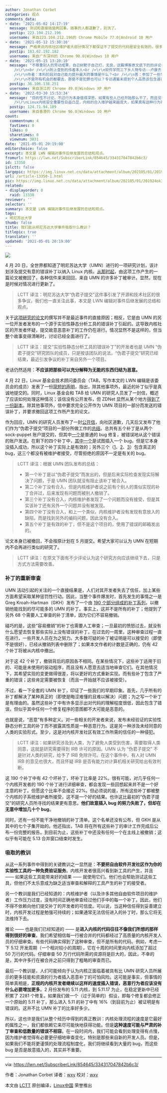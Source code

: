 ```yaml
---
author: Jonathan Corbet
categories: 观点
comments_data:
- date: '2021-05-02 14:17:19'
  message: 测试和直接搞是两回事。搞事的人都道歉了，别洗了。
  postip: 223.104.212.196
  username: 来自223.104.212.196的 Chrome Mobile 77.0|Android 10 用户
- date: '2021-05-12 15:38:10'
  message: 严格来说内核社区维护者大部分情况下都保证不了提交的代码是安全有效的，很多问题都是在某些场景下才会暴露出来，单看代码根本看不出问题，而为了验证提交的代码去复现问题可能会有很高的成本，内核社区缺人缺钱，更是做不了了
  postip: 183.62.192.182
  username: 来自广东深圳的 Chrome 90.0|Windows 10 用户
- date: '2021-05-15 13:20:10'
  message: "不尊重别人的劳动成果，自己树靶子自己打，无良，这篇博客原文底下的的评论一样是批判。为了论文功利至此脸都不要了。这样的论文对科研也没什么价值。<br
    />\r\n<br />\r\n附上查到的作者本人<br />\r\n软件学院三下乡人物专访--卢康杰 <br />\r\n卢康杰，2005年到重庆大学软件学院读本科<br
    />\r\n作者：本科阶段对自己能力提升最大的事情是什么？<br />\r\n答：参加了一些学生工作，给我印象最深的就是当有一个机会在眼前的时候，一定要抓住它，机会稍纵即逝，要把握住自己的命运。<br
    />\r\n不是所有机会的都要去，那是不是犯罪也可以？专访通篇未提到个人品质该包含道德"
  postip: 36.106.138.251
  username: 来自浙江的 Chrome 49.0|Windows XP 用户
- date: '2022-03-30 15:53:34'
  message: "目的性不讨论，不过行为本身值得深思，如果有些人已经开始那么干了，而且没被发现，细思极恐。<br />\r\n这位中国的研究人员不一定是第一个有这个想法的人。<br
    />\r\nLinux内核安全重要性日益凸显，内核的合入维护越来越庞大，如果真有这种行为存在，维护者很难发现漏洞。"
  postip: 124.71.94.109
  username: 来自香港的 Chrome 96.0|Windows 10 用户
count:
  commentnum: 4
  favtimes: 0
  likes: 0
  sharetimes: 0
  viewnum: 3031
date: '2021-05-01 20:19:00'
editorchoice: false
excerpt: 本文是 LWN 编辑对事件后继发展的总结和观点。
fromurl: https://lwn.net/SubscriberLink/854645/334317047842b6c3/
id: 13350
islctt: false
largepic: https://img.linux.net.cn/data/attachment/album/202105/01/201924ok344z553z542nw5.jpg
url: /article-13350-1.html
pic: https://img.linux.net.cn/data/attachment/album/202105/01/201924ok344z553z542nw5.jpg.thumb.jpg
related:
- displayorder: 0
  raid: 13330
reviewer: ''
selector: ''
summary: 本文是 LWN 编辑对事件后继发展的总结和观点。
tags:
- 明尼苏达大学
thumb: false
title: 我们能从明尼苏达大学事件吸取什么教训？
titlepic: true
translator: ''
updated: '2021-05-01 20:19:00'
---
```


![](https://img.linux.net.cn/data/attachment/album/202105/01/201924ok344z553z542nw5.jpg)


4 月 20 日，全世界都知道了明尼苏达大学（UMN）进行的一项研究计划，该计划涉及提交有意的错误补丁以纳入 Linux 内核。[从那时起](/article-13320-1.html)，由这项工作产生的一篇论文被撤回了，各种信件来来回回，来自 UMN 的许多补丁被审计。显然，现在是时候对情况进行更新了。



> 
> LCTT 译注：明尼苏达大学“伪君子提交”这件事引发了开源和技术社区的很多争议，我们也一直关注此事，本文是 LWN 编辑对事件后继发展的总结和观点。
> 
> 
> 


关于[这项研究的论文](https://github.com/QiushiWu/QiushiWu.github.io/blob/main/papers/OpenSourceInsecurity.pdf)的撰写并不是最近事件的直接原因；相反，它是由 UMN 的另一位开发者发布的一个源于实验性静态分析工具的错误补丁引起的。这导致内核社区的开发者怀疑，提交故意恶意补丁的工作仍在进行。情况显然不是这样的，但当整个故事变得清晰时，讨论已经全面进行了。



> 
> LCTT 译注：提交“实验性静态分析工具的错误补丁”的开发者也是 UMN “伪君子提交”研究团队的成员，只是按该团队的说法，“伪君子提交”研究已经结束，最近引发争议的补丁来自另外一个项目。
> 
> 
> 


老话仍然适用：**不应该把那些可以充分解释为无能的东西归结为恶意。**


4 月 22 日，Linux 基金会技术顾问委员会（TAB，写作本文的 LWN 编辑是该委员会的成员）发表了一份[简短的声明](https://lwn.net/Articles/854064/)，指出，除其他事项外，最近的补丁似乎是真诚地提交的。同时，Linux 基金会和 TAB 给 UMN 的研究人员发了一封信，概述了应该如何处理这种情况；该信没有公开发布，但 ZDNet 显然从某个地方[得到了一份副本](https://www.zdnet.com/article/the-linux-foundations-demands-to-the-university-of-minnesota-for-its-bad-linux-patches/)。除其他事项外，信中要求完全公开作为 UMN 项目的一部分而发送的错误补丁，并要求撤回这项工作所产生的论文。


作为回应，UMN 的研究人员发布了一封[公开信](/article-13330-1.html)，向社区道歉，几天后又发布了他们作为“伪君子提交”项目的一部分所做工作的[总结](https://www-users.cs.umn.edu/~kjlu/papers/full-disclosure.pdf)。总共有五个补丁是从两个 sock-puppet 账户提交的，但其中[一个](https://lwn.net/ml/linux-kernel/20200804183650.4024-1-jameslouisebond@gmail.com/)是普通的 bug 修复，被错误地从这个错误的账户发送。在剩下的四个补丁中，[其中一个](https://lwn.net/ml/linux-kernel/20200821031209.21279-1-acostag.ubuntu@gmail.com/#t)是试图插入一个 bug，但是它本身没插入成功，所以这个补丁实际上是有效的；另外三个（[1](https://lwn.net/ml/linux-kernel/20200809221453.10235-1-jameslouisebond@gmail.com/)、[2](https://lwn.net/ml/linux-kernel/20200821034458.22472-1-acostag.ubuntu@gmail.com/)、[3](https://lwn.net/ml/linux-kernel/20200821070537.30317-1-jameslouisebond%40gmail.com/)）包含真正的 bug，这三个都没有被维护者接受，尽管拒绝的原因不一定是有关的 bug。



> 
> LCTT 译注：根据 UMN 团队发布的总结：
> 
> 
> * 第一个补丁是以“伪君子提交”而发出的，但是后来实际检查发现实际解决了问题，于是 UMN 团队就没有阻止该补丁被合入。
> * 第二个补丁没有合入，但是内核维护者说之前有个别人的类似实现的补丁合并过，后来发现有问题而被别人撤销了。
> * 第三个补丁没有合入，内核维护者发现了一个问题而没有接受，但是其实该补丁还有另外一个问题并没有被发现。
> * 第四个补丁没有合入，和上一个类似，内核维护者没有发现有意放入的缺陷，而是找到另外的编码问题，因此没有合入。
> * 第五个补丁是有效的补丁，但不是这个项目的，使用了错误的邮箱发出的。
> 
> 
> 


论文本身已被撤回，不会按原计划在 5 月提交。希望大家可以认为 UMN 在短期内不会再进行类似的研究了。



> 
> LCTT 译注：在原文下面有不少评论认为这个研究方向应该继续下去，只是方式方法需要改善。
> 
> 
> 


### 补丁的重新审查


UMN 活动引起的关注的一个直接结果是，人们对其开发者失去了信任，加上某些方面希望采取某种惩罚性行动。因此，当整个事件爆发时，首先发生的事情之一是 Greg Kroah-Hartman（GKH）发布了一个由 [190 个部分组成的补丁系列](https://lwn.net/ml/linux-kernel/20210421130105.1226686-1-gregkh@linuxfoundation.org/)，以撤销他能找到的尽可能多的 UMN 的补丁。事实上，这并不是所有的补丁；他提到了另外 68 个需要人工审查的补丁清单，因为它们不容易撤销。


碰巧的是，这些“容易撤销”的补丁也需要人工审查；一旦最初的愤怒过去，就没有什么愿望去恢复那些实际上没有错误的补丁。在过去的一周里，这种审查过程一直在进行，一些开发人员在为之努力。大多数可疑的补丁被证明是可以接受的（即使不是很好），已经从撤销列表中删除了；如果本文作者的计数是正确的，仍有 42 个补丁将被从内核中撤出。


对于这 42 个补丁，撤销背后的原因各不相同。在某些情况下，这些补丁适用于旧的、可能是未使用的驱动程序，而且没有人愿意去适当地审查它们。在其他情况下，其希望实现的变更做得很差，将以更好的方式重新实现。而有些补丁包含了严重的错误；这些肯定需要被恢复（而且一开始就不应该被接受）。


不过，看一下全套的 UMN 补丁，印证了一些我们的早期印象。首先，几乎所有的补丁都解决了某种真正的（即使是晦涩难懂的且难以解决）问题；为之写一个补丁是有理由的。虽然这些补丁中有许多显示出对代码的理解程度很低，因此包含了错误，但似乎其中任何一个修复程序的意图都不大可能是恶意的。


也就是说，“恶意”有多种定义。对一些相关的开发者来说，发布未经验证的实验性静态分析工具的补丁而不披露其性质是一种恶意行为。这是另一种涉及未经同意的人类的实验形式。至少，这是对内核开发社区有效工作所需的信任的一种侵犯。



> 
> LCTT 译注：如果研究涉及到人类，为了避免人类受到伤害，需要取得人类同意，这就是研究需要得到 IRB 许可的原因。UMN 认为 “伪君子提交” 不是针对人类的研究，给予了 IRB 免除许可。在这个事件中，有人对 UMN IRB 的意见也很大，而且怀疑 IRB 是否有能力对计算机相关研究给出有效判断。
> 
> 
> 


这 190 个补丁中有 42 个坏补丁，坏补丁比率是 22%。很有可能，对几乎任何一个内核开发者的 190 个补丁进行详细审查，都会发现一些回想起来并不是一个好主意的补丁。但愿这个比率不会接近 22%。但必须说的是，所有这些补丁都被整个内核的子系统维护者所接受，这不是一个好的结果。也许这比最初的“伪君子提交”的研究人员所寻找的结果更有意思。**他们故意插入 bug 的努力失败了，但却在无意中增加几十个 bug**。


同时，还有一份不能干净地撤销的补丁清单。这个名单还没有公布，但 GKH 是从其中的七个子集开始的。他还指出，TAB 将在所有这些补丁的审计工作完成后公布一份完整的报告。到目前为止，这些补丁中还没有任何一个在主线上被撤销；这似乎有可能在 5.13 合并窗口结束时发生。


### 吸取的教训


从这一系列事件中得到的关键教训之一显然是：**不要把自由软件开发社区作为你的实验性工具的一种免费验证服务**。内核开发者很高兴看到新工具的产生，并且 —— 如果这些工具能带来好的结果 —— 就使用它们。他们也会帮助测试这些工具，但他们不太乐意成为缺乏适当审查和解释的工具产生的补丁的接受者。


另一个教训是我们已经知道的：内核维护者（以及许多其他自由软件项目的维护者）工作压力过度，没有时间正确地审查经过他们手中的每一个补丁。因此，他们不得不依赖向他们提交补丁的开发者的可信度。可以说，当这种信任得到妥善建立时，内核开发过程是勉强可持续的；如果通常无法信任进入的补丁时，那么它将无法维持下去。


推论 —— 也是我们已经知道的 —— 是**进入内核的代码往往不像我们所想的那样得到很好的审查**。我们希望相信每一行被合并的代码都经过了高质量的内核开发人员的仔细审查。有些代码确实得到了这种审查，但不是所有的代码。例如，考虑一下 5.12 开发周期（一个相对较小的周期），它在十周的时间里向内核添加了超过 50 万行的代码。仔细审查 50 万行代码所需的资源将是巨大的，因此，不幸的是，其中许多行在被合并之前只得到了粗略的审查而已。


最后一个教训是，人们可能倾向于认为内核正面临着被具有比 UMN 研究人员所展示的更多技能和资源的行为者插入恶意补丁的可怕风险。这可能是事实，但事情的简单真相是，**正规的内核开发者继续以这样的速度插入错误，恶意行为者应该没有什么必要增加更多**。2 月份发布的 5.11 内核，到 5.11.17 为止，在稳定更新中已经积累了 2281 个修复。如果我们做一个（过于简单的）假设，即每个修复都会修正一个原始的 5.11 补丁，那么进入 5.11 的补丁中有 16%（到目前为止）被证明是有错误的。这并不比 UMN 补丁的比率好多少。


所以，这也许是我们从整个经历中得到的真正教训：内核处理流程的速度是它最好的属性之一，我们都依赖它来尽可能快地获得功能。但是**这种速度可能与严肃的补丁审查和低数量的错误不相容**。在一段时间内，我们可能会看到处理变得有点慢，因为维护者觉得有必要更仔细地审查变化，特别是那些来自新的开发人员。但是，如果我们不能将更谨慎的处理流程制度化，我们将继续看到大量的 bug，而这些 bug 是否是故意插入的，其实并不重要。




---


via: <https://lwn.net/SubscriberLink/854645/334317047842b6c3/> 


作者：Jonathan Corbet 译者：[wxy](https://github.com/wxy) 校对：[wxy](https://github.com/wxy)


本文由 [LCTT](https://github.com/LCTT/TranslateProject) 原创编译，[Linux中国](/article-13349-1.html) 荣誉推出